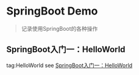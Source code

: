 # SpringBoot Demo
> 记录使用SpringBoot的各种操作
## SpringBoot入门一：HelloWorld
tag:HelloWorld
see [SpringBoot入门一：HelloWorld](https://mp.csdn.net/mdeditor/88881827)
